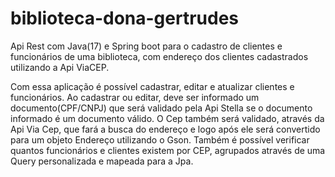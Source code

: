 # biblioteca-dona-gertrudes
Api Rest com Java(17) e Spring boot para o cadastro de clientes e funcionários de uma biblioteca, com endereço dos clientes cadastrados utilizando a Api ViaCEP.

Com essa aplicação é possível cadastrar, editar e atualizar clientes e funcionários. 
Ao cadastrar ou editar, deve ser informado um documento(CPF/CNPJ) que será validado pela Api Stella se o documento informado é um documento válido. O Cep também será validado, através da Api Via Cep, que fará a busca do endereço e logo após ele será convertido para um objeto Endereço utilizando o Gson.
Também é possível verificar quantos funcionários e clientes existem por CEP, agrupados através de uma Query personalizada e mapeada para a Jpa.
